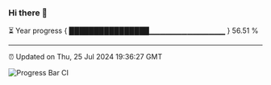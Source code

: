 ### Hi there 👋

⏳ Year progress { ████████████████▁▁▁▁▁▁▁▁▁▁▁▁▁▁ } 56.51 %

---

⏰ Updated on Thu, 25 Jul 2024 19:36:27 GMT

![Progress Bar CI](https://github.com/IshwaranRudhara/GIT-ACTION/workflows/Progress%20Bar%20CI/badge.svg)

